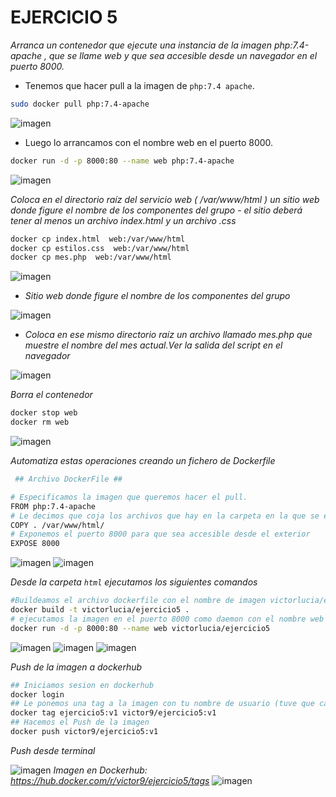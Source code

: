 # EJERCICIO 5 
*Arranca un contenedor que ejecute una instancia de la imagen php:7.4-apache , que se llame web
y que sea accesible desde un navegador en el puerto 8000.*
- Tenemos que hacer pull a la imagen de `php:7.4 apache`.

```bash
sudo docker pull php:7.4-apache
```
![imagen](https://github.com/luciamarron/DockerLuciaVictor/assets/100193393/dd24fa95-bc66-4033-b271-6fadaae94f3c)

- Luego lo arrancamos con el nombre web en el puerto 8000.
```bash
docker run -d -p 8000:80 --name web php:7.4-apache
```
![imagen](https://github.com/luciamarron/DockerLuciaVictor/assets/100193393/053b8776-146b-479e-b566-5031be411c6c)

*Coloca en el directorio raíz del servicio web ( /var/www/html ) un sitio web donde figure el nombre
de los componentes del grupo - el sitio deberá tener al menos un archivo index.html y un archivo
.css*
```bash
docker cp index.html  web:/var/www/html
docker cp estilos.css  web:/var/www/html
docker cp mes.php  web:/var/www/html
```
![imagen](https://github.com/luciamarron/DockerLuciaVictor/assets/100193393/cda31351-42a5-46bc-bc7c-18bb605e3e69)

- *Sitio web donde figure el nombre de los componentes del grupo*

![imagen](https://github.com/luciamarron/DockerLuciaVictor/assets/100193393/c13cd8ad-f324-4b75-8659-c5af06d9bd49)

- *Coloca en ese mismo directorio raíz un archivo llamado mes.php que muestre el nombre del mes actual.Ver la salida del script en el navegador*

![imagen](https://github.com/luciamarron/DockerLuciaVictor/assets/100193393/7a08b2e9-eea2-4371-b1f3-2c7fd75ae43b)

*Borra el contenedor*
```bash
docker stop web
docker rm web
```
![imagen](https://github.com/luciamarron/DockerLuciaVictor/assets/100193393/c622f18c-bd6c-41f2-a614-ade1f5369160)

*Automatiza estas operaciones creando un fichero de Dockerfile*

``` bash
 ## Archivo DockerFile ##

# Especificamos la imagen que queremos hacer el pull.
FROM php:7.4-apache
# Le decimos que coja los archivos que hay en la carpeta en la que se encuentra en el dockerfile y los copie a var/www/html
COPY . /var/www/html/
# Exponemos el puerto 8000 para que sea accesible desde el exterior
EXPOSE 8000
```
![imagen](https://github.com/luciamarron/DockerLuciaVictor/assets/100193393/46ef47bd-a58f-471c-9b91-3bee9ca7d1cc)
![imagen](https://github.com/luciamarron/DockerLuciaVictor/assets/100193393/d2d3a2de-0d96-45e8-9fba-771552d24088)

*Desde la carpeta `html` ejecutamos los siguientes comandos*
```bash
#Buildeamos el archivo dockerfile con el nombre de imagen victorlucia/ejercicio5
docker build -t victorlucia/ejercicio5 .
# ejecutamos la imagen en el puerto 8000 como daemon con el nombre web
docker run -d -p 8000:80 --name web victorlucia/ejercicio5
```
![imagen](https://github.com/luciamarron/DockerLuciaVictor/assets/100193393/b8a66a30-8d93-4654-ac1e-5e0c7dea7bfb)
![imagen](https://github.com/luciamarron/DockerLuciaVictor/assets/100193393/843e2373-7676-4d91-b841-a141fc560713)
![imagen](https://github.com/luciamarron/DockerLuciaVictor/assets/100193393/65df1f7c-1b1b-4943-ab80-718ed1d95b93)

*Push de la imagen a dockerhub*
```bash
## Iniciamos sesion en dockerhub
docker login
## Le ponemos una tag a la imagen con tu nombre de usuario (tuve que cambiar el nombre porque era muy lioso el otro que habia puesto pero es lo mismo)
docker tag ejercicio5:v1 victor9/ejercicio5:v1
## Hacemos el Push de la imagen 
docker push victor9/ejercicio5:v1
```
*Push desde terminal*

![imagen](https://github.com/luciamarron/DockerLuciaVictor/assets/100193393/5831fbc8-4f88-47b7-8666-352fef7d35ab)
*Imagen en Dockerhub: https://hub.docker.com/r/victor9/ejercicio5/tags*
![imagen](https://github.com/luciamarron/DockerLuciaVictor/assets/100193393/84f0e8e9-e8ad-4611-bfe4-1c8756bf466c)
